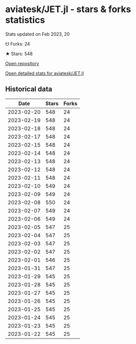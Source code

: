 # aviatesk/JET.jl - stars & forks statistics

Stats updated on Feb 2023, 20

☋ Forks: 24

★ Stars: 548

[Open repository](https://github.com/aviatesk/JET.jl)

[Open detailed stats for aviatesk/JET.jl](https://reviewgithub.com/rep/aviatesk/JET.jl)

## Historical data
| Date | Stars | Forks |
|------|-------|-------|
| 2023-02-20 | 548 | 24 | 
| 2023-02-19 | 548 | 24 | 
| 2023-02-18 | 548 | 24 | 
| 2023-02-17 | 548 | 24 | 
| 2023-02-15 | 548 | 24 | 
| 2023-02-14 | 548 | 24 | 
| 2023-02-13 | 548 | 24 | 
| 2023-02-12 | 548 | 24 | 
| 2023-02-11 | 548 | 24 | 
| 2023-02-10 | 549 | 24 | 
| 2023-02-09 | 549 | 24 | 
| 2023-02-08 | 550 | 24 | 
| 2023-02-07 | 549 | 24 | 
| 2023-02-06 | 549 | 24 | 
| 2023-02-05 | 547 | 25 | 
| 2023-02-04 | 547 | 25 | 
| 2023-02-03 | 547 | 25 | 
| 2023-02-02 | 547 | 25 | 
| 2023-02-01 | 546 | 25 | 
| 2023-01-31 | 547 | 25 | 
| 2023-01-29 | 545 | 25 | 
| 2023-01-28 | 545 | 25 | 
| 2023-01-27 | 545 | 25 | 
| 2023-01-26 | 545 | 25 | 
| 2023-01-25 | 545 | 25 | 
| 2023-01-24 | 545 | 25 | 
| 2023-01-23 | 545 | 25 | 
| 2023-01-22 | 545 | 25 | 


